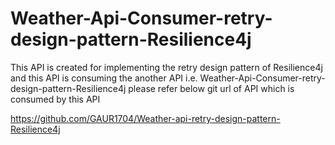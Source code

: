 # Weather-Api-Consumer-retry-design-pattern-Resilience4j
This  API is created for implementing the retry design pattern of Resilience4j and this API is consuming the another API i.e. Weather-Api-Consumer-retry-design-pattern-Resilience4j 
please refer below git url of API which is consumed by this API

https://github.com/GAUR1704/Weather-api-retry-design-pattern-Resilience4j
